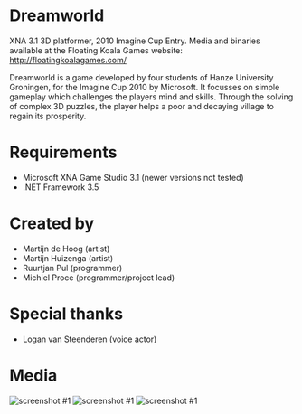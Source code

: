 Dreamworld
========== 
XNA 3.1 3D platformer, 2010 Imagine Cup Entry.
Media and binaries available at the Floating Koala Games website: http://floatingkoalagames.com/

Dreamworld is a game developed by four students of Hanze University Groningen, for the Imagine Cup 2010 by Microsoft. It focusses on simple gameplay which challenges the players mind and skills. Through the solving of complex 3D puzzles, the player helps a poor and decaying village to regain its prosperity.

Requirements
============
* Microsoft XNA Game Studio 3.1 (newer versions not tested)
* .NET Framework 3.5


Created by
==========
* Martijn de Hoog (artist)
* Martijn Huizenga (artist)
* Ruurtjan Pul (programmer)
* Michiel Proce (programmer/project lead)

Special thanks 
=============
* Logan van Steenderen (voice actor)

Media
=====
![screenshot #1](http://floatingkoalagames.com/wordpress/wp-content/uploads/2010/05/screenshot1.jpg)
![screenshot #1](http://floatingkoalagames.com/wordpress/wp-content/uploads/2010/05/screenshot2.jpg)
![screenshot #1](http://floatingkoalagames.com/wordpress/wp-content/uploads/2010/05/screenshot4.jpg)
